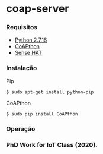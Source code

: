 # coap-server
### Requisitos

- [Python 2.7.16](https://www.python.org/download/releases/2.7/)
- [CoAPthon](https://github.com/Tanganelli/CoAPthon)
- [Sense HAT](https://projects.raspberrypi.org/en/projects/getting-started-with-the-sense-hat)

### Instalação

Pip
```
$ sudo apt-get install python-pip
```

CoAPthon
```
$ sudo pip install CoAPthon
```

### Operação

### PhD Work for IoT Class (2020).
